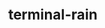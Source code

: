 ---
title: "terminal-rain"
type: "projects"
summary: "A terminal based rain visualisation"
tags: ["C++", "TUI"]
weight: 6
type: project

externalURL: https://github.com/Oakamoore/terminal-rain
---